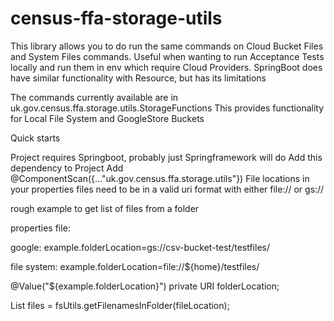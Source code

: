 # census-ffa-storage-utils

This library allows you to do run the same commands on Cloud Bucket Files and System Files commands.
Useful when wanting to run Acceptance Tests locally and run them in env which require Cloud Providers.
SpringBoot does have similar functionality with Resource, but has its limitations 

The commands currently available are in uk.gov.census.ffa.storage.utils.StorageFunctions
This provides functionality for Local File System and GoogleStore Buckets

Quick starts

Project requires Springboot, probably just Springframework will do
Add this dependency to Project
Add @ComponentScan({..."uk.gov.census.ffa.storage.utils"})
File locations in your properties files need to be in a valid uri format with either file:// or gs://

rough example to get list of files from a folder

properties file:

google:
example.folderLocation=gs://csv-bucket-test/testfiles/

file system:
example.folderLocation=file://${home}/testfiles/


  @Value("${example.folderLocation}")
  private URI folderLocation;

  List<URI> files = fsUtils.getFilenamesInFolder(fileLocation);
        
